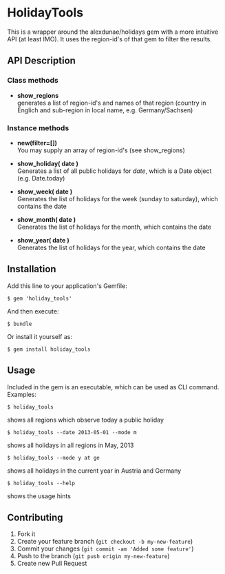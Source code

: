 # HolidayTools

This is a wrapper around the alexdunae/holidays gem with a more intuitive API (at least IMO). It uses the region-id's of that gem to filter the results.

## API Description

### Class methods

* **show_regions**  
generates a list of region-id's and names of that region (country in Englich and sub-region in local name, e.g. Germany/Sachsen) 

### Instance methods

* **new(filter=[])**  
You may supply an array of region-id's (see show_regions)

* **show\_holiday( date )**  
Generates a list of all public holidays for _date_, which is a Date object (e.g. Date.today)

* **show\_week( date )**  
Generates the list of holidays for the week (sunday to saturday), which contains the date 

* **show\_month( date )**  
Generates the list of holidays for the month, which contains the date

* **show\_year( date )**  
Generates the list of holidays for the year, which contains the date

## Installation

Add this line to your application's Gemfile:

    $ gem 'holiday_tools'

And then execute:

    $ bundle

Or install it yourself as:

    $ gem install holiday_tools

## Usage

Included in the gem is an executable, which can be used as CLI command. Examples:  

    $ holiday_tools 
shows all regions which observe today a public holiday

    $ holiday_tools --date 2013-05-01 --mode m  
shows all holidays in all regions in May, 2013  

    $ holiday_tools --mode y at ge
shows all holidays in the current year in Austria and Germany

    $ holiday_tools --help
shows the usage hints
 
## Contributing

1. Fork it
2. Create your feature branch (`git checkout -b my-new-feature`)
3. Commit your changes (`git commit -am 'Added some feature'`)
4. Push to the branch (`git push origin my-new-feature`)
5. Create new Pull Request
